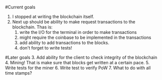 
#Current goals
1. I stopped at writing the blockchain itself.
2. Next up should be ability to make request transactions to the blockchain. Thas is:
    1. write the I/O for the terminal in order to make transactions
    2. might require the coinbase to be implemented in the transactions
    3. add ability to add transactions to the blocks.
    4. don't forget to write tests!

#Later goals
3. Add ability for the client to check integrity of the blockchain
4. Mining! That is make sure that blocks get written at a certain pace.
5. Write tests for the miner
6. Write test to verify PoW
7. What to do with all time stamps?
